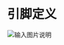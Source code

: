 # 引脚定义
![输入图片说明](/imgs/2023-09-19/kQ885lRa0JcT6Dbk.png)
<!--stackedit_data:
eyJoaXN0b3J5IjpbMTIyMDAyMjc2OCwxNTEwNzA5NzI0XX0=
-->